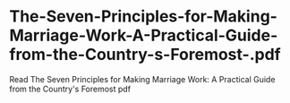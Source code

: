 # The-Seven-Principles-for-Making-Marriage-Work-A-Practical-Guide-from-the-Country-s-Foremost-.pdf
Read The Seven Principles for Making Marriage Work: A Practical Guide from the Country's Foremost  pdf
